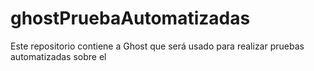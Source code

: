 # ghostPruebaAutomatizadas
Este repositorio contiene a Ghost que será usado para realizar pruebas automatizadas sobre el 
